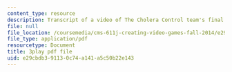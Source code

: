 ```yaml
---
content_type: resource
description: Transcript of a video of The Cholera Control team's final presentation.
file: null
file_location: /coursemedia/cms-611j-creating-video-games-fall-2014/e29cbdb391130c74a141a5c50b22e143_sKolTx6sxUo.pdf
file_type: application/pdf
resourcetype: Document
title: 3play pdf file
uid: e29cbdb3-9113-0c74-a141-a5c50b22e143
---
```

